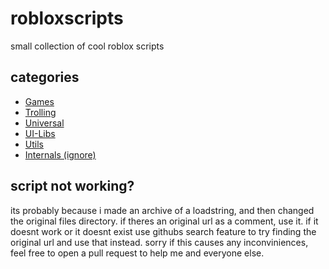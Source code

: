 # robloxscripts
small collection of cool roblox scripts

## categories
- [Games](./scripts/games)
- [Trolling](./scripts/trolling)
- [Universal](./scripts/universal)
- [UI-Libs](./scripts/ui-libs)
- [Utils](./scripts/utils)
- [Internals (ignore)](./scripts/etc)

## script not working?
its probably because i made an archive of a loadstring, and then changed the original files directory. if theres an original url as a comment, use it. if it doesnt work or it doesnt exist use githubs search feature to try finding the original url and use that instead. sorry if this causes any inconviniences, feel free to open a pull request to help me and everyone else.
